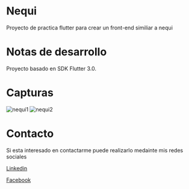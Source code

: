 # Nequi

Proyecto de practica flutter para crear un front-end similiar a nequi

# Notas de desarrollo

Proyecto basado en SDK Flutter 3.0. 

# Capturas

![nequi1](https://user-images.githubusercontent.com/49756024/204104725-7047c31b-3567-403b-8c74-f6b097fdea1c.png)
![nequi2](https://user-images.githubusercontent.com/49756024/204104753-3d19c5f8-4039-49e0-935e-c2708060f3fa.PNG)

# Contacto

Si esta interesado en contactarme puede realizarlo medainte mis redes sociales

[Linkedin](https://www.linkedin.com/in/macoronadob)

[Facebook](https://www.facebook.com/marcoalberto.coronadobaquero)